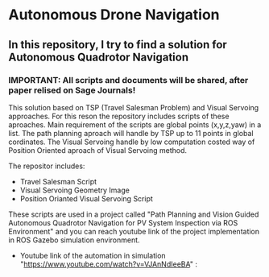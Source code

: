 # Autonomous Drone Navigation

## In this repository, I try to find a solution for Autonomous Quadrotor Navigation

### IMPORTANT: All scripts and documents will be shared, after paper relised on Sage Journals!
This solution based on TSP (Travel Salesman Problem) and Visual Servoing approaches. For this reson the repository includes scripts of these aproaches.
Main requirement of the scripts are global points (x,y,z,yaw) in a list. The path planning aproach will handle by TSP up to 11 points in global cordinates. The Visual Servoing handle by low computation costed way of Position Oriented aproach of Visual Servoing method. 

The repositor includes:
-  Travel Salesman Script
-  Visual Servoing Geometry Image
-  Position Orianted Visual Servoing Script

These scripts are used in a project called "Path Planning and Vision Guided Autonomous Quadrotor Navigation for PV System Inspection via ROS Environment" and you can reach youtube link of the project implementation in ROS Gazebo simulation environment.
- Youtube link of the automation in simulation "https://www.youtube.com/watch?v=VJAnNdIeeBA" : 
